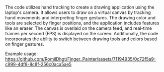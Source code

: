 The code utilizes hand tracking to create a drawing application using the laptop's camera. It allows users to draw on a virtual canvas by tracking hand movements and interpreting finger gestures. The drawing color and tools are selected by finger positions, and the application includes features like an eraser. The canvas is overlaid on the camera feed, and real-time frames per second (FPS) is displayed on the screen. Additionally, the code incorporates the ability to switch between drawing tools and colors based on finger gestures.

Example usage:
https://github.com/RomilDhgt/Finger_Painter/assets/71194935/0c72f5a9-c999-4df8-8c8f-256c0aca5ae5

